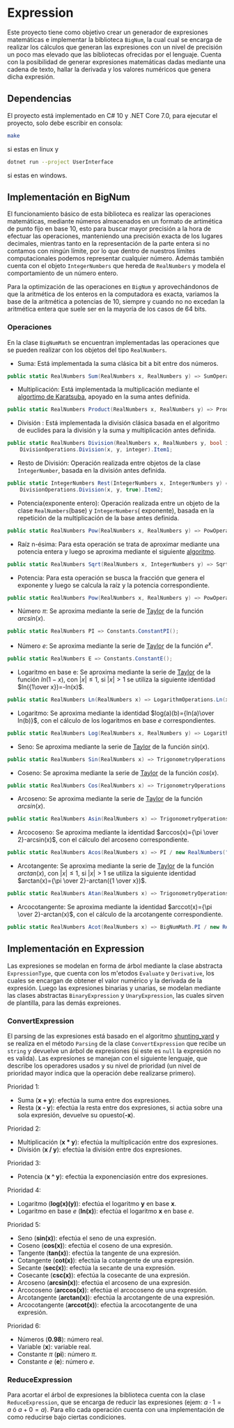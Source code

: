 # Expression

Este proyecto tiene como objetivo crear un generador de expresiones matemáticas e implementar la
biblioteca `BigNum`, la cual cual se encarga de realizar los cálculos que generan las expresiones con un nivel de
precisión un poco mas elevado que las bibliotecas ofrecidas por el lenguaje. Cuenta con la posibilidad de generar
expresiones matemáticas dadas mediante una cadena de texto, hallar la derivada y los valores numéricos que
genera dicha expresión.

## Dependencias

El proyecto está implementado en C# 10 y .NET Core 7.0, para ejecutar el proyecto, solo debe escribir en consola:

```bash
make
```

si estas en linux y

```bash
dotnet run --project UserInterface
```

si estas en windows.

## Implementación en BigNum

El funcionamiento básico de esta biblioteca es realizar las operaciones matemáticas, mediante números almacenados
en un formato de artimética de punto fijo en base 10, esto para buscar mayor precisión a la hora de efectuar las operaciones, manteniendo una precisión exacta de los lugares decimales, mientras tanto en la representación de la parte entera si no contamos con ningún límite, por lo que dentro de nuestros límites computacionales podemos representar cualquier número. Además también cuenta con el objeto `IntegerNumbers` que hereda de `RealNumbers` y modela el comportamiento de un número entero.

Para la optimización de las operaciones en `BigNum` y aprovechándonos de que la aritmética de los enteros en la computadora es exacta, variamos la base de la aritmética a potencias de 10, siempre y cuando no no excedan la aritmética entera que suele ser en la mayoría de los casos de 64 bits.

### Operaciones

En la clase `BigNumMath` se encuentran implementadas las operaciones que se pueden realizar con los objetos del
tipo `RealNumbers`.

- Suma: Está implementada la suma clásica bit a bit entre dos números.

```csharp
public static RealNumbers Sum(RealNumbers x, RealNumbers y) => SumOperations.Sum(x, y);
```

- Multiplicación: Está implementada la multiplicación mediante
  el <a href="https://es.wikipedia.org/wiki/Algoritmo_de_Karatsuba#:~:text=El%20paso%20b%C3%A1sico%20del%20algoritmo,sumas%20y%20desplazamientos%20de%20d%C3%ADgitos.">
  algortimo de Karatsuba</a>, apoyado en la suma antes definida.

```csharp
public static RealNumbers Product(RealNumbers x, RealNumbers y) => ProductOperations.Product(x, y);
```

- División : Está implementada la división clásica basada en el algoritmo de euclides para la división y la suma y
  multiplicación antes definida.

```csharp
public static RealNumbers Division(RealNumbers x, RealNumbers y, bool integer = false) =>
    DivisionOperations.Division(x, y, integer).Item1;
```

- Resto de División: Operación realizada entre objetos de la clase `IntegerNumber`, basada en la división antes
  definida.

```csharp
public static IntegerNumbers Rest(IntegerNumbers x, IntegerNumbers y) =>
    DivisionOperations.Division(x, y, true).Item2;
```

- Potencia(exponente entero): Operación realizada entre un objeto de la clase `RealNumbers`(base) y `IntegerNumbers`(
  exponente), basada en la repetición de la multiplicación de la base antes definida.

```csharp
public static RealNumbers Pow(RealNumbers x, RealNumbers y) => PowOperations.Pow(x, y);
```

- Raíz n-ésima: Para esta operación se trata de aproximar mediante una potencia entera y luego se aproxima mediante el
  siguiente <a href="https://es.frwiki.wiki/wiki/Algorithme_de_calcul_de_la_racine_n-i%C3%A8me">algoritmo</a>.

```csharp
public static RealNumbers Sqrt(RealNumbers x, IntegerNumbers y) => SqrtOperations.Sqrt(x, y);
```

- Potencia: Para esta operación se busca la fracción que genera el exponente y luego se calcula la raíz y la potencia
  correspondiente.

```csharp
public static RealNumbers Pow(RealNumbers x, RealNumbers y) => PowOperations.Pow(x, y);
```

- Número $\pi$: Se aproxima mediante la serie de <a href="https://es.wikipedia.org/wiki/Serie_de_Taylor">Taylor</a> de
  la función $arcsin(x)$.

```csharp
public static RealNumbers PI => Constants.ConstantPI();
```

- Número $e$: Se aproxima mediante la serie de <a href="https://es.wikipedia.org/wiki/Serie_de_Taylor">Taylor</a> de la
  función $e^x$.

```csharp
public static RealNumbers E => Constants.ConstantE();
```

- Logaritmo en base e: Se aproxima mediante la serie de <a href="https://es.wikipedia.org/wiki/Serie_de_Taylor">
  Taylor</a> de la
  función $ln(1-x)$, con $|x| \leq 1$, si $|x| > 1$ se utiliza la siguiente identidad $ln({1\over x})=-ln(x)$.

```csharp
public static RealNumbers Ln(RealNumbers x) => LogarithmOperations.Ln(x);
```

- Logaritmo: Se aproxima mediante la identidad $log(a)(b)={ln(a)\over ln(b)}$, con el cálculo de los logaritmos en base
  $e$ correspondientes.

```csharp
public static RealNumbers Log(RealNumbers x, RealNumbers y) => LogarithmOperations.Log(x, y);
```

- Seno: Se aproxima mediante la serie de <a href="https://es.wikipedia.org/wiki/Serie_de_Taylor">Taylor</a> de la
  función $sin(x)$.

```csharp
public static RealNumbers Sin(RealNumbers x) => TrigonometryOperations.SinCos(x, true);
```

- Coseno: Se aproxima mediante la serie de <a href="https://es.wikipedia.org/wiki/Serie_de_Taylor">Taylor</a> de la
  función $cos(x)$.

```csharp
public static RealNumbers Cos(RealNumbers x) => TrigonometryOperations.SinCos(x, false);
```

- Arcoseno: Se aproxima mediante la serie de <a href="https://es.wikipedia.org/wiki/Serie_de_Taylor">Taylor</a> de la
  función $arcsin(x)$.

```csharp
public static RealNumbers Asin(RealNumbers x) => TrigonometryOperations.Asin(x);
```

- Arcocoseno: Se aproxima mediante la identidad $arccos(x)={\pi \over 2}-arcsin(x)$, con el cálculo del arcoseno
  correspondiente.

```csharp
public static RealNumbers Acos(RealNumbers x) => PI / new RealNumbers("2", "0") - Asin(x);
```

- Arcotangente: Se aproxima mediante la serie de <a href="https://es.wikipedia.org/wiki/Serie_de_Taylor">Taylor</a> de
  la función $arctan(x)$, con $|x| \leq 1$, si $|x| > 1$ se utiliza la siguiente identidad $arctan(x)={\pi \over 2}-arctan({1 \over x})$.

```csharp
public static RealNumbers Atan(RealNumbers x) => TrigonometryOperations.Atan(x);
```

- Arcocotangente: Se aproxima mediante la identidad $arccot(x)={\pi \over 2}-arctan(x)$, con el cálculo de la
  arcotangente correspondiente.

```csharp
public static RealNumbers Acot(RealNumbers x) => BigNumMath.PI / new RealNumbers("2", "0") - Atan(x);
```

## Implementación en Expression

Las expresiones se modelan en forma de árbol mediante la clase abstracta `ExpressionType`, que cuenta con los
m'etodos `Evaluate` y `Derivative`,
los cuales se encargan de obtener el valor numérico y la derivada de la expresión. Luego las expresiones binarias y
unarias,
se modelan mediante las clases abstractas `BinaryExpression` y `UnaryExpression`, las cuales sirven de plantilla, para
las demás expreiones.

### ConvertExpression

El parsing de las expresiones está basado en el
algoritmo <a href="https://es.wikipedia.org/wiki/Algoritmo_shunting_yard">shunting_yard</a>
y se realiza en el método `Parsing` de la clase `ConvertExpression` que recibe un `string` y devuelve un árbol
de expresiones (si este es `null` la expresión no es valida). Las expresiones se manejan con el siguiente lenguaje,
que describe los operadores usados y su nivel de prioridad (un nivel de prioridad mayor indica que la operación
debe realizarse primero).

Prioridad 1:

- Suma (**x + y**): efectúa la suma entre dos expresiones.
- Resta (**x - y**): efectúa la resta entre dos expresiones, si actúa sobre una sola expresión, devuelve su opuesto(**-x**).

Prioridad 2:

- Multiplicación (**x * y**): efectúa la multiplicación entre dos expresiones.
- División (**x / y**): efectúa la división entre dos expresiones.

Prioridad 3:

- Potencia (**x ^ y**): efectúa la exponenciasión entre dos expresiones.

Prioridad 4:

- Logaritmo (**log(x)(y)**): efectúa el logaritmo **y** en base **x**.
- Logaritmo en base $e$ (**ln(x)**): efectúa el logaritmo **x** en base $e$.

Prioridad 5:

- Seno (**sin(x)**): efectúa el seno de una expresión.
- Coseno (**cos(x)**): efectúa el coseno de una expresión.
- Tangente (**tan(x)**): efectúa la tangente de una expresión.
- Cotangente (**cot(x)**): efectúa la cotangente de una expresión.
- Secante (**sec(x)**): efectúa la secante de una expresión.
- Cosecante (**csc(x)**): efectúa la cosecante de una expresión.
- Arcoseno (**arcsin(x)**): efectúa el arcoseno de una expresión.
- Arcocoseno (**arccos(x)**): efectúa el arcocoseno de una expresión.
- Arcotangente (**arctan(x)**): efectúa la arcotangente de una expresión.
- Arcocotangente (**arccot(x)**): efectúa la arcocotangente de una expresión.

Prioridad 6:

- Números (**0.98**): número real.
- Variable (**x**): variable real.
- Constante $\pi$ (**pi**): número $\pi$.
- Constante $e$ (**e**): número $e$.

### ReduceExpression

Para acortar el árbol de expresiones la biblioteca cuenta con la clase `ReduceExpression`, que se encarga de
reducir las expresiones (ejem: $a\cdot 1=a$ ó $a+0=a$). Para ello cada operación cuenta con una implementación de
como reducirse bajo ciertas condiciones.
